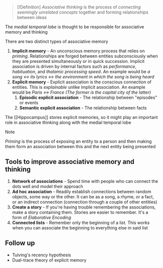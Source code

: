 >[!Definition]
>*Associative thinking* is the process of *connecting seemingly unrelated concepts* together and forming relationships between ideas

The *medial temporal lobe* is thought to be responsible for associative memory and thinking

There are two distinct types of associative memory
1. **Implicit memory** - An unconscious memory process that relies on *priming*. Relationships are forged between entities subconsciously when they are presented simultaneously or in quick succession. Implicit association is driven by internal factors such as *performance*, *habituation*, and *thalamic processing speed*. An example would be *a song <-> its lyrics <-> the environment in which the song is being heard*
3. **Explicit memory** - Explicit association is the conscious connection of entities. This is *explainable* unlike implicit association. An example would be *Paris <-> France (The former is the capital city of the latter)*
	1. **Episodic explicit association** - The relationship between "episodes" or events 
	2. **Semantic explicit association** - The relationship between facts 

The [[Hippocampus]] stores explicit memories, so it might play an important role in associative thinking along with the medial temporal lobe

>[!Note]
>*Priming* is the process of exposing an entity to a person and then making them form an association between this and the next entity being presented

## Tools to improve associative memory and thinking
1. **Network of associations** - Spend time with people who can connect the dots well and model their approach
2. **Ad hoc association** - Readily establish connections between random objects, some way or the other. It can be as a song, a rhyme, or a fact, or an indirect connection (connection through a couple of other entities)
3. **Create a story** - If you're having trouble remembering the associations, make a story containing them. Stories are easier to remember. It's a form of *Elaborative Encoding*
4. **Connected lists** - Remember only the beginning of a list. This works when you can associate the beginning to everything else in said list

## Follow up 
- Tulving's recency hypothesis
- Dual-trace theory of explicit memory